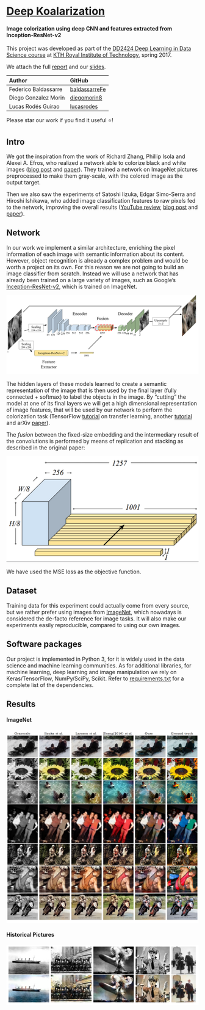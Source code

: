 # [Deep Koalarization](http://lcsrg.me/deep-koalarization)
#### Image colorization using deep CNN and features extracted from Inception-ResNet-v2

This project was developed as part of the [DD2424 Deep Learning in Data Science course](https://www.kth.se/student/kurser/kurs/DD2424?l=en) at [KTH Royal Institute of Technology](http://kth.se), spring 2017.

We attach the full [report](report.pdf) and our [slides](slides.pdf).

| Author               | GitHub                                            |
|:---------------------|:--------------------------------------------------|
| Federico Baldassarre | [baldassarreFe](https://github.com/baldassarreFe) |
| Diego Gonzalez Morin | [diegomorin8](https://github.com/diegomorin8)     |
| Lucas Rodés Guirao   | [lucasrodes](https://github.com/lucasrodes)       |

Please star our work if you find it useful :star:!

## Intro
We got the inspiration from the work of Richard Zhang, Phillip Isola and Alexei A. Efros, who realized a network able to colorize black and white images ([blog post](http://richzhang.github.io/colorization/) and [paper](https://arxiv.org/abs/1603.08511)). They trained a network on ImageNet pictures preprocessed to make them gray-scale, with the colored image as the output target.

Then we also saw the experiments of Satoshi Iizuka, Edgar Simo-Serra and Hiroshi Ishikawa, who added image classification features to raw pixels fed to the network, improving the overall results ([YouTube review](https://www.youtube.com/watch?v=MfaTOXxA8dM), [blog post](http://hi.cs.waseda.ac.jp/~iizuka/projects/colorization/en/) and [paper](http://hi.cs.waseda.ac.jp/~iizuka/projects/colorization/data/colorization_sig2016.pdf)).

## Network
In our work we implement a similar architecture, enriching the pixel information of each image with semantic information about its content. However, object recognition is already a complex problem and would be worth a project on its own.
For this reason we are not going to build an image classifier from scratch. Instead we will use a network that has already been trained on a large variety of images, such as Google’s [Inception-ResNet-v2](https://arxiv.org/abs/1602.07261), which is trained on ImageNet.

![Inception v3](assets/our_net.png)

The hidden layers of these models learned to create a semantic representation of the image that is then used by the final layer (fully connected + softmax) to label the objects in the image. By “cutting” the model at one of its final layers we will get a high dimensional representation of image features, that will be used by our network to perform the colorization task (TensorFlow [tutorial](https://www.tensorflow.org/tutorials/image_retraining) on transfer learning, another [tutorial](https://kwotsin.github.io/tech/2017/02/11/transfer-learning.html) and arXiv [paper](https://arxiv.org/abs/1403.6382)).

The _fusion_ between the fixed-size embedding and the intermediary result of the convolutions is performed by means of replication and stacking as described in the original paper:

![Fusion](assets/fusion_layer.png)

We have used the MSE loss as the objective function.

## Dataset
Training data for this experiment could actually come from every source, but we rather prefer using images from [ImageNet](http://www.image-net.org), which nowadays is considered the de-facto reference for image tasks. It will also make our experiments easily reproducible, compared to using our own images.

## Software packages
Our project is implemented in Python 3, for it is widely used in the data science and machine learning communities. As for additional libraries, for machine learning, deep learning and image manipulation we rely on Keras/TensorFlow, NumPy/SciPy, Scikit. Refer to [requirements.txt](requirements.txt) for a complete list of the dependencies.

## Results

#### ImageNet

![ImageNet 1](assets/comparison.png)

#### Historical Pictures

![Historical 1](assets/historical.png)
